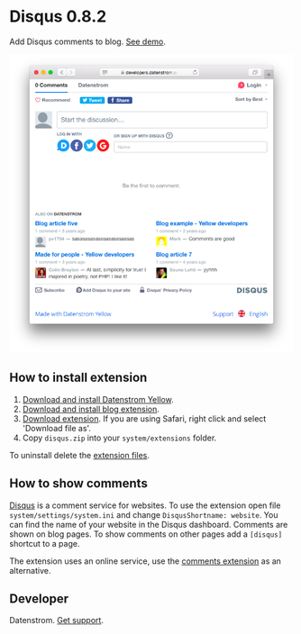 Disqus 0.8.2
============
Add Disqus comments to blog. [See demo](https://developers.datenstrom.se/features/blog/made-for-people).

<p align="center"><img src="disqus-screenshot.png?raw=true" alt="Screenshot"></p>

## How to install extension

1. [Download and install Datenstrom Yellow](https://github.com/datenstrom/yellow/).
2. [Download and install blog extension](https://github.com/datenstrom/yellow-extensions/tree/master/features/blog).
3. [Download extension](https://github.com/datenstrom/yellow-extensions/raw/master/zip/disqus.zip). If you are using Safari, right click and select 'Download file as'.
4. Copy `disqus.zip` into your `system/extensions` folder.

To uninstall delete the [extension files](update.ini).

## How to show comments

[Disqus](http://disqus.com) is a comment service for websites. To use the extension open file `system/settings/system.ini` and change `DisqusShortname: website`. You can find the name of your website in the Disqus dashboard. Comments are shown on blog pages. To show comments on other pages add a `[disqus]` shortcut to a page.

The extension uses an online service, use the [comments extension](https://github.com/wunderfeyd/yellow-comments) as an alternative.

## Developer

Datenstrom. [Get support](https://developers.datenstrom.se/help/support).

